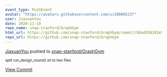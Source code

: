 ```yaml
---
event_type: PushEvent
avatar: "https://avatars.githubusercontent.com/u/20088523?"
user: JiaxuanYou
date: 2020-11-19
repo_name: snap-stanford/GraphGym
html_url: https://github.com/snap-stanford/GraphGym/commit/b8ad558182e582cb94f7f2c86acfac6160b96b2b
repo_url: https://github.com/snap-stanford/GraphGym
---
```


<a href='https://github.com/JiaxuanYou' target='_blank'>JiaxuanYou</a> pushed to <a href='https://github.com/snap-stanford/GraphGym' target='_blank'>snap-stanford/GraphGym</a>

<small>split run_design_round2.sh to two files</small>

<a href='https://github.com/snap-stanford/GraphGym/commit/b8ad558182e582cb94f7f2c86acfac6160b96b2b' target='_blank'>View Commit</a>